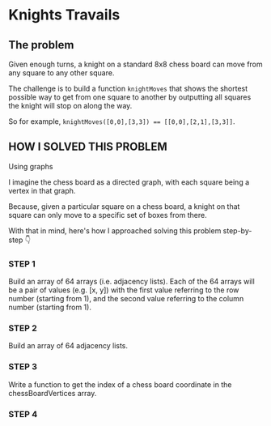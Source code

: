 # Knights Travails

## The problem
Given enough turns, a knight on a standard 8x8 chess board can move from any square to any other square.

The challenge is to build a function `knightMoves` that shows the shortest possible way to get from one square to another by outputting all squares the knight will stop on along the way.

So for example, `knightMoves([0,0],[3,3]) == [[0,0],[2,1],[3,3]]`.

## HOW I SOLVED THIS PROBLEM
Using graphs

I imagine the chess board as a directed graph, with each square being a vertex in that graph.

Because, given a particular square on a chess board, a knight on that square can only move to a specific set of boxes from there.

With that in mind, here's how I approached solving this problem step-by-step 👇

### STEP 1
Build an array of 64 arrays (i.e. adjacency lists). Each of the 64 arrays will be a pair of values (e.g. [x, y]) with the first value referring to the row number (starting from 1), and the second value referring to the column number (starting from 1).

### STEP 2
Build an array of 64 adjacency lists.

### STEP 3
Write a function to get the index of a chess board coordinate in the chessBoardVertices array.

### STEP 4
